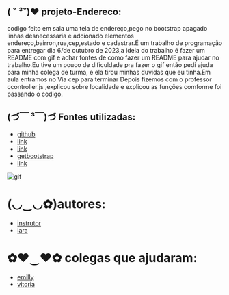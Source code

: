 ##  ( ˘ ³˘)♥ projeto-Endereco:
codigo feito em sala uma tela de endereço,pego no bootstrap apagado linhas desnecessaria e adcionado elementos endereço,bairron,rua,cep,estado e cadastrar.É um trabalho de programação para entregar dia 6/de outubro de 2023,a ideia do trabalho é fazer um README com gif e achar fontes de como fazer um README para ajudar no trabalho.Eu tive um pouco de dificuldade pra fazer o gif então pedi ajuda para minha colega de turma, e ela tirou minhas duvidas que eu tinha.Em aula entramos no Via cep para terminar Depois fizemos com o professor ccontroller.js ,explicou sobre localidade e explicou as funções comforme foi passando o codigo.

## (づ￣ ³￣)づ Fontes utilizadas:
* [github](https://github.com/laraassuncao18/projeto-CadEndereco)
* [link](https://developer.mozilla.org/pt-BR/docs/Web/JavaScript/Guide/Regular_expressions)
* [link](https://www.regexpal.com/)
* [getbootstrap](https://getbootstrap.comhttps/docs/5.3/forms/layout/)
* [link](https://viacep.com.br/exemplo/javascript/)

![gif](gif/Gravando-2023-09-20-124922%20(1).gif)

 #  (◡‿◡✿)autores:
 * [instrutor](https://github.com/LeonardoRochaMarista)
 * [lara](https://github.com/laraassuncao18)

  # ✿♥‿♥✿ colegas que ajudaram:

  * [emilly](https://github.com/emillycaaroline)
  * [vitoria](https://github.com/vickieww)
 
 